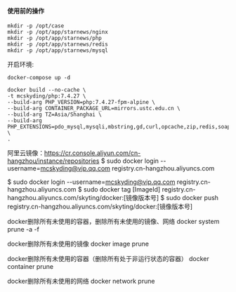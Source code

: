#### 使用前的操作

```shell
mkdir -p /opt/case
mkdir -p /opt/app/starnews/nginx
mkdir -p /opt/app/starnews/php
mkdir -p /opt/app/starnews/redis
mkdir -p /opt/app/starnews/mysql
```

开启环境:

```shell
docker-compose up -d
```

```shell
docker build --no-cache \
-t mcskyding/php:7.4.27 \
--build-arg PHP_VERSION=php:7.4.27-fpm-alpine \
--build-arg CONTAINER_PACKAGE_URL=mirrors.ustc.edu.cn \
--build-arg TZ=Asia/Shanghai \
--build-arg PHP_EXTENSIONS=pdo_mysql,mysqli,mbstring,gd,curl,opcache,zip,redis,soap,apcu,bcmath,dba,mbstring,sockets,exif,pcntl,sodium,mongodb,xdebug \
.
```

阿里云镜像：https://cr.console.aliyun.com/cn-hangzhou/instance/repositories
$ sudo docker login --username=mcskyding@vip.qq.com registry.cn-hangzhou.aliyuncs.com


$ sudo docker login --username=mcskyding@vip.qq.com registry.cn-hangzhou.aliyuncs.com
$ sudo docker tag [ImageId] registry.cn-hangzhou.aliyuncs.com/skyting/docker:[镜像版本号]
$ sudo docker push registry.cn-hangzhou.aliyuncs.com/skyting/docker:[镜像版本号]


docker删除所有未使用的容器，删除所有未使用的镜像、网络
docker system prune -a -f  

docker删除所有未使用的镜像
docker image prune

docker删除所有未使用的容器（删除所有处于非运行状态的容器）
docker container prune

docker删除所有未使用的网络
docker network prune